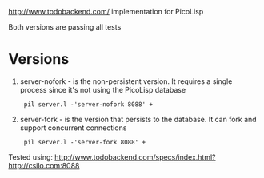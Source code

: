 http://www.todobackend.com/ implementation for PicoLisp

Both versions are passing all tests

# Versions
1. server-nofork - is the non-persistent version. It requires a single process since it's not using the PicoLisp database

        pil server.l -'server-nofork 8088' +

1. server-fork - is the version that persists to the database. It can fork and support concurrent connections

        pil server.l -'server-fork 8088' +

Tested using:
http://www.todobackend.com/specs/index.html?http://csilo.com:8088